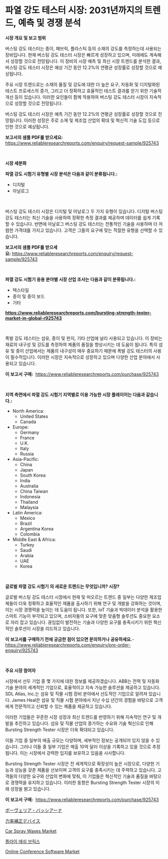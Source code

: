 <p><h1>파열 강도 테스터 시장: 2031년까지의 트렌드, 예측 및 경쟁 분석</h1></p><p><strong>시장 개요 및 보고 범위</strong></p>
<p><p>버스팅 강도 테스터는 종이, 패브릭, 플라스틱 등의 소재의 강도를 측정하는데 사용되는 장비입니다. 현재 버스팅 강도 테스터 시장은 빠르게 성장하고 있으며, 미래에도 계속해서 성장할 것으로 전망됩니다. 이 장비의 시장 예측 및 최신 시장 트렌드를 분석한 결과, 버스팅 강도 테스터 시장은 예상 기간 동안 12.2%의 연평균 성장률로 성장할 것으로 예상됩니다.</p><p>주요 시장 트렌드로는 소재의 품질 및 강도에 대한 더 높은 요구, 자동화 및 디지털화된 테스트 프로세스의 증가, 그리고 더 정확하고 효율적인 테스트 결과를 얻기 위한 기술적 개선 등이 있습니다. 이러한 요인들이 함께 작용하여 버스팅 강도 테스터 시장이 지속적으로 성장할 것으로 전망됩니다.</p><p>버스팅 강도 테스터 시장은 예측 기간 동안 12.2%의 연평균 성장률로 성장할 것으로 전망됩니다. 이러한 성장은 주로 소재 및 제조업 산업의 확대 및 혁신적 기술 도입 등으로 인한 것으로 예상됩니다.</p></p>
<p><strong>보고서의 샘플 PDF를 받으세요:</strong> <a href="https://www.reliableresearchreports.com/enquiry/request-sample/925743">https://www.reliableresearchreports.com/enquiry/request-sample/925743</a></p>
<p>&nbsp;</p>
<p><strong>시장 세분화</strong></p>
<p><strong>파열 강도 시험기 유형별 시장 분석은 다음과 같이 분류됩니다.:</strong></p>
<p><ul><li>디지털</li><li>아날로그</li></ul></p>
<p>&nbsp;</p>
<p><p>버스팅 강도 테스터 시장은 디지털 및 아날로그 두 가지 유형이 있습니다. 디지털 버스팅 강도 테스터는 최신 기술을 사용하여 정확한 측정 결과를 제공하며 데이터를 쉽게 기록할 수 있습니다. 반면에 아날로그 버스팅 강도 테스터는 전통적인 기술을 사용하며 더 저렴한 가격대를 가지고 있습니다. 고객은 그들의 요구에 맞는 적절한 유형을 선택할 수 있습니다.</p></p>
<p><strong>보고서의 샘플 PDF를 받으세요:</strong>&nbsp;<a href="https://www.reliableresearchreports.com/enquiry/request-sample/925743">https://www.reliableresearchreports.com/enquiry/request-sample/925743</a></p>
<p>&nbsp;</p>
<p><strong> 파열 강도 시험기 응용 분야별 시장 산업 조사는 다음과 같이 분류됩니다.:</strong></p>
<p><ul><li>텍스타일</li><li>종이 및 종이 보드</li><li>기타</li></ul></p>
<p><strong><a href="https://www.reliableresearchreports.com/bursting-strength-tester-market-in-global-r925743">https://www.reliableresearchreports.com/bursting-strength-tester-market-in-global-r925743</a></strong></p>
<p>&nbsp;</p>
<p><p>폭발 강도 테스터는 섬유, 종이 및 판지, 기타 산업에 널리 사용되고 있습니다. 이 장비는 재료의 내구성 및 강도를 측정하여 제품의 품질을 향상시키는 데 도움이 됩니다. 특히 섬유 및 종이 산업에서는 제품의 내구성이 매우 중요하기 때문에 폭발 강도 테스터의 사용이 필수적입니다. 이러한 시장은 지속적으로 성장하고 있으며 다양한 산업 분야에서 사용되고 있습니다.</p></p>
<p><strong>이 보고서 구매:</strong>&nbsp; <a href="https://www.reliableresearchreports.com/purchase/925743">https://www.reliableresearchreports.com/purchase/925743</a></p>
<p>&nbsp;</p>
<p><strong>지역 측면에서 파열 강도 시험기 지역별로 이용 가능한 시장 플레이어는 다음과 같습니다.:</strong></p>
<p><ul>
    <li>
        North America:
        <ul>
            <li>United States</li>
            <li>Canada</li>
        </ul>
    </li>
    <li>
        Europe:
        <ul>
            <li>Germany</li>
            <li>France</li>
            <li>U.K.</li>
            <li>Italy</li>
            <li>Russia</li>
        </ul>
    </li>
    <li>
        Asia-Pacific:
        <ul>
            <li>China</li>
            <li>Japan</li>
            <li>South Korea</li>
            <li>India</li>
            <li>Australia</li>
            <li>China Taiwan</li>
            <li>Indonesia</li>
            <li>Thailand</li>
            <li>Malaysia</li>
        </ul>
    </li>
    <li>
        Latin America:
        <ul>
            <li>Mexico</li>
            <li>Brazil</li>
            <li>Argentina Korea</li>
            <li>Colombia</li>
        </ul>
    </li>
    <li>
        Middle East & Africa:
        <ul>
            <li>Turkey</li>
            <li>Saudi</li>
            <li>Arabia</li>
            <li>UAE</li>
            <li>Korea</li>
        </ul>
    </li>
    </ul></p>
<p>&nbsp;</p>
<p><strong>글로벌 파열 강도 시험기 의 새로운 트렌드는 무엇입니까? 시장?</strong></p>
<p><p>글로벌 버스팅 강도 테스터 시장에서 현재 및 떠오르는 트렌드 중 일부는 다양한 제조업체들이 더욱 정확하고 효율적인 제품을 출시하기 위해 연구 및 개발을 강화하는 것이며, 이는 시장 경쟁력을 높이는 데 도움이 됩니다. 또한, IoT 기술과 빅데이터 분석을 활용한 스마트 기능이 부각되고 있으며, 소비자들의 요구에 맞춘 맞춤형 솔루션도 중요한 요소로 자리 잡고 있습니다. 끊임없이 발전하는 기술과 다양한 요구를 충족시키기 위한 혁신적인 솔루션이 시장을 리드하고 있습니다.</p></p>
<p><strong>이 보고서를 구매하기 전에 궁금한 점이 있으면 문의하거나 공유하세요.</strong>- <a href="https://www.reliableresearchreports.com/enquiry/pre-order-enquiry/925743">https://www.reliableresearchreports.com/enquiry/pre-order-enquiry/925743</a></p>
<p>&nbsp;</p>
<p><strong>주요 시장 참여자</strong></p>
<p><p>시장에서 선두 기업 중 몇 가지에 대한 정보를 제공하겠습니다. ABB는 전력 및 자동화 기술 분야의 세계적인 기업으로, 효율적이고 지속 가능한 솔루션을 제공하고 있습니다. SDL Atlas, Inc.는 섬유 및 직물 시험 장비 분야에서 선도적인 기업으로 알려져 있습니다. James Heal은 섬유 및 직물 시험 분야에서 지난 수십 년간의 경험을 바탕으로 고객에게 전문적이고 신뢰할 수 있는 제품을 제공하고 있습니다.</p><p>이러한 기업들은 꾸준한 시장 성장과 최신 트렌드를 반영하기 위해 지속적인 연구 및 개발을 추진하고 있습니다. 섬유 및 직물 산업의 증가하는 수요와 기술 혁신으로 인해 Bursting Strength Tester 시장은 더욱 확대되고 있습니다.</p><p>이들 기업 중 일부의 매출 규모는 다양하며, 세부적인 정보는 공개되어 있지 않을 수 있습니다. 그러나 이들 중 일부 기업은 매출 10억 달러 이상을 기록하고 있을 것으로 추정됩니다. 이는 시장에서 강력한 입지를 보유하고 있음을 시사합니다.</p><p>Bursting Strength Tester 시장은 전 세계적으로 확장성이 높은 시장으로, 다양한 기능과 성능을 갖춘 제품을 선보이며 고객의 요구를 충족시키는 데 주력하고 있습니다. 고객들의 다양한 요구와 산업의 변화에 맞춰, 이 기업들은 혁신적인 기술과 품질을 바탕으로 경쟁력을 유지하고 있습니다. 이러한 동향은 Bursting Strength Tester 시장의 미래 성장을 밝고 있습니다.</p></p>
<p><strong>이 보고서 구매:</strong>&nbsp;&nbsp;<a href="https://www.reliableresearchreports.com/purchase/925743">https://www.reliableresearchreports.com/purchase/925743</a></p>
<p><p><a href="https://github.com/efcvopdgkdx128/Market-Research-Report-List-1/blob/main/483731224842.md">ボーヴェリア・バッシアーナ</a></p><p><a href="https://github.com/hwbcz413288296/Market-Research-Report-List-1/blob/main/435946224843.md">力率補正デバイス</a></p><p><a href="https://issuu.com/reportprime-2/docs/car-spray-waxes-market-size-2030.pptx">Car Spray Waxes Market</a></p><p><a href="https://medium.com/@dulcewisozk/%ED%94%8C%EB%9D%BC%EC%9D%B4-%EC%95%A0%EC%8B%9C-%EB%B2%BD%EB%8F%8C-%EC%8B%9C%EC%9E%A5-%EB%8F%99%ED%96%A5-%EB%B0%8F-%EC%8B%9C%EC%9E%A5-%EB%B6%84%EC%84%9D%EC%9D%80-2024-2031%EB%85%84%EA%B9%8C%EC%A7%80-%EC%98%88%EC%B8%A1%EB%90%A9%EB%8B%88%EB%8B%A4-75c93cf73798">플라이 애쉬 브릭스</a></p><p><a href="https://github.com/derrinmiltonellis35gcl/Market-Research-Report-List-2/blob/main/online-conference-software-market.md">Online Conference Software Market</a></p></p>
